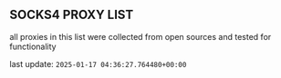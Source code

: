 ## SOCKS4 PROXY LIST

all proxies in this list were collected from open sources and tested for functionality

last update: `2025-01-17 04:36:27.764480+00:00`